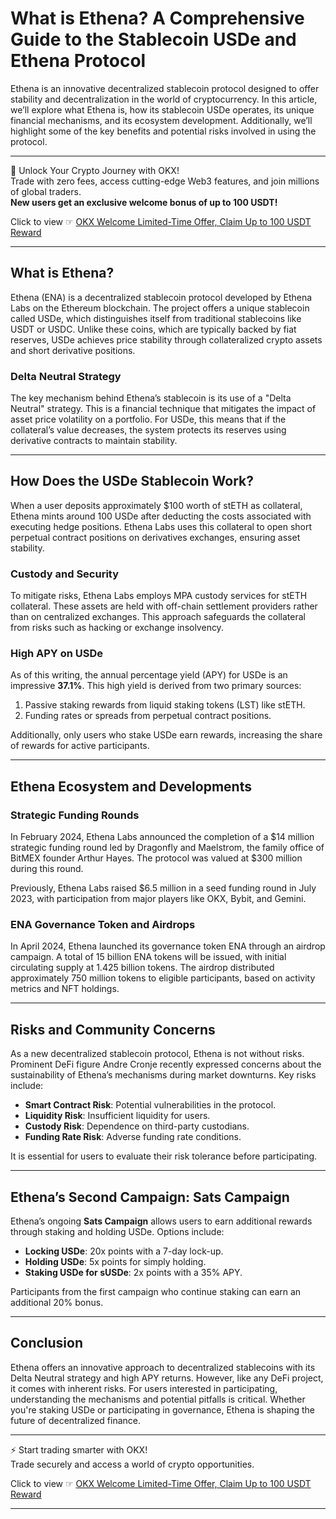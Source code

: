 # What is Ethena? A Comprehensive Guide to the Stablecoin USDe and Ethena Protocol

Ethena is an innovative decentralized stablecoin protocol designed to offer stability and decentralization in the world of cryptocurrency. In this article, we’ll explore what Ethena is, how its stablecoin USDe operates, its unique financial mechanisms, and its ecosystem development. Additionally, we’ll highlight some of the key benefits and potential risks involved in using the protocol.

---

🚀 Unlock Your Crypto Journey with OKX!  
Trade with zero fees, access cutting-edge Web3 features, and join millions of global traders.  
**New users get an exclusive welcome bonus of up to 100 USDT!**  

Click to view ☞ [OKX Welcome Limited-Time Offer, Claim Up to 100 USDT Reward](https://bit.ly/OKXe)

---

## What is Ethena?

Ethena (ENA) is a decentralized stablecoin protocol developed by Ethena Labs on the Ethereum blockchain. The project offers a unique stablecoin called USDe, which distinguishes itself from traditional stablecoins like USDT or USDC. Unlike these coins, which are typically backed by fiat reserves, USDe achieves price stability through collateralized crypto assets and short derivative positions.

### Delta Neutral Strategy

The key mechanism behind Ethena’s stablecoin is its use of a "Delta Neutral" strategy. This is a financial technique that mitigates the impact of asset price volatility on a portfolio. For USDe, this means that if the collateral’s value decreases, the system protects its reserves using derivative contracts to maintain stability.

---

## How Does the USDe Stablecoin Work?

When a user deposits approximately $100 worth of stETH as collateral, Ethena mints around 100 USDe after deducting the costs associated with executing hedge positions. Ethena Labs uses this collateral to open short perpetual contract positions on derivatives exchanges, ensuring asset stability.

### Custody and Security

To mitigate risks, Ethena Labs employs MPA custody services for stETH collateral. These assets are held with off-chain settlement providers rather than on centralized exchanges. This approach safeguards the collateral from risks such as hacking or exchange insolvency.

### High APY on USDe

As of this writing, the annual percentage yield (APY) for USDe is an impressive **37.1%**. This high yield is derived from two primary sources:
1. Passive staking rewards from liquid staking tokens (LST) like stETH.
2. Funding rates or spreads from perpetual contract positions.

Additionally, only users who stake USDe earn rewards, increasing the share of rewards for active participants.

---

## Ethena Ecosystem and Developments

### Strategic Funding Rounds

In February 2024, Ethena Labs announced the completion of a $14 million strategic funding round led by Dragonfly and Maelstrom, the family office of BitMEX founder Arthur Hayes. The protocol was valued at $300 million during this round.

Previously, Ethena Labs raised $6.5 million in a seed funding round in July 2023, with participation from major players like OKX, Bybit, and Gemini.

### ENA Governance Token and Airdrops

In April 2024, Ethena launched its governance token ENA through an airdrop campaign. A total of 15 billion ENA tokens will be issued, with initial circulating supply at 1.425 billion tokens. The airdrop distributed approximately 750 million tokens to eligible participants, based on activity metrics and NFT holdings.

---

## Risks and Community Concerns

As a new decentralized stablecoin protocol, Ethena is not without risks. Prominent DeFi figure Andre Cronje recently expressed concerns about the sustainability of Ethena’s mechanisms during market downturns. Key risks include:
- **Smart Contract Risk**: Potential vulnerabilities in the protocol.
- **Liquidity Risk**: Insufficient liquidity for users.
- **Custody Risk**: Dependence on third-party custodians.
- **Funding Rate Risk**: Adverse funding rate conditions.

It is essential for users to evaluate their risk tolerance before participating.

---

## Ethena’s Second Campaign: Sats Campaign

Ethena’s ongoing **Sats Campaign** allows users to earn additional rewards through staking and holding USDe. Options include:
- **Locking USDe**: 20x points with a 7-day lock-up.
- **Holding USDe**: 5x points for simply holding.
- **Staking USDe for sUSDe**: 2x points with a 35% APY.

Participants from the first campaign who continue staking can earn an additional 20% bonus.

---

## Conclusion

Ethena offers an innovative approach to decentralized stablecoins with its Delta Neutral strategy and high APY returns. However, like any DeFi project, it comes with inherent risks. For users interested in participating, understanding the mechanisms and potential pitfalls is critical. Whether you're staking USDe or participating in governance, Ethena is shaping the future of decentralized finance.

---

⚡ Start trading smarter with OKX!  
Trade securely and access a world of crypto opportunities.  

Click to view ☞ [OKX Welcome Limited-Time Offer, Claim Up to 100 USDT Reward](https://bit.ly/OKXe)

---
